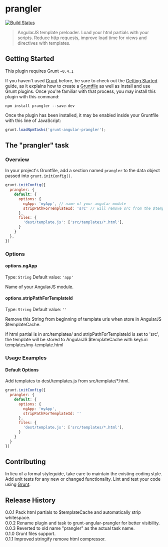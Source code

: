 # prangler
[![Build Status](https://travis-ci.org/sulmanen/prangler.png?branch=master)](https://travis-ci.org/sulmanen/prangler)  
> AngularJS template preloader. Load your html partials with your scripts. Reduce http requests, improve load time for views and directives with templates.

## Getting Started
This plugin requires Grunt `~0.4.1`

If you haven't used [Grunt](http://gruntjs.com/) before, be sure to check out the [Getting Started](http://gruntjs.com/getting-started) guide, as it explains how to create a [Gruntfile](http://gruntjs.com/sample-gruntfile) as well as install and use Grunt plugins. Once you're familiar with that process, you may install this plugin with this command:

```shell
npm install prangler --save-dev
```

Once the plugin has been installed, it may be enabled inside your Gruntfile with this line of JavaScript:

```js
grunt.loadNpmTasks('grunt-angular-prangler');
```

## The "prangler" task

### Overview
In your project's Gruntfile, add a section named `prangler` to the data object passed into `grunt.initConfig()`.

```js
grunt.initConfig({
  prangler: {
    default: {
      options: {
        ngApp: 'myApp', // name of your angular module
        stripPathForTemplateId: 'src' // will remove src from the $templcateCache key  
      },
      files: {
        'dest/template.js': ['src/templates/*.html'],
      }
    }
  },
})
```

### Options

#### options.ngApp
Type: `String`
Default value: `'app'`

Name of your AngularJS module.

#### options.stripPathForTemplateId
Type: `String`
Default value: `''`

Remove this String from beginning of template uris when store in AngularJS $templateCache.

If html partial is in src/templates/ and stripPathForTemplateId is set to 'src', the template will be stored to AngularJS $templateCache with key/uri templates/my-template.html

### Usage Examples

#### Default Options
Add templates to dest/templates.js from src/template/*.html.

```js
grunt.initConfig({
  prangler: {
    default: {
      options: {
        ngApp: 'myApp',
        stripPathForTemplateId: ''
      },
      files: {
        'dest/template.js': ['src/templates/*.html'],
      }
    }
  }
})
```

## Contributing
In lieu of a formal styleguide, take care to maintain the existing coding style. Add unit tests for any new or changed functionality. Lint and test your code using [Grunt](http://gruntjs.com/).

## Release History
0.0.1 Pack html partials to $templateCache and automatically strip whitespace.  
0.0.2 Rename plugin and task to grunt-angular-prangler for better visibility.  
0.0.3 Reverted to old name "prangler" as the actual task name.  
0.1.0 Grunt files support.  
0.1.1 Improved stringify remove html compressor. 

